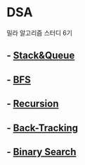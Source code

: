 # DSA
밀라 알고리즘 스터디 6기

## - [Stack&Queue](./Stack&Queue/Stack&Queue.md)
## - [BFS](./BFS/BFS.md)
## - [Recursion](./Recursion/Recursion.md)
## - [Back-Tracking](./BackTracking/BackTracking.md)
## - [Binary Search](./BinarySearch/BinarySearch.md)